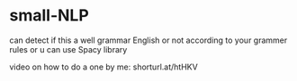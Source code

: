 # small-NLP
can detect if this a well grammar English or not according to your grammer rules 
or u can use Spacy library

 video on how to do a one by me: shorturl.at/htHKV
